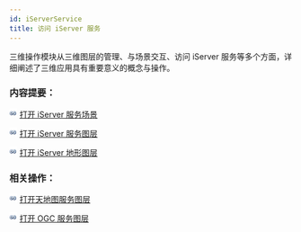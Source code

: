 ```yaml
---
id: iServerService
title: 访问 iServer 服务
---
```

三维操作模块从三维图层的管理、与场景交互、访问 iServer 服务等多个方面，详细阐述了三维应用具有重要意义的概念与操作。

###  内容提要：

![](../../img/smalltitle.png) [打开 iServer 服务场景](Scenes_OpenIServer  )

![](../../img/smalltitle.png) [打开 iServer 服务图层](ComLy_OpenIServer  )

![](../../img/smalltitle.png) [打开 iServer 地形图层](TerrLy_OpenIServerTer  )

###  相关操作：

![](../../img/smalltitle.png) [打开天地图服务图层](OpenMapWorld  )

![](../../img/smalltitle.png) [打开 OGC 服务图层](OpenOGC  )

  

 

